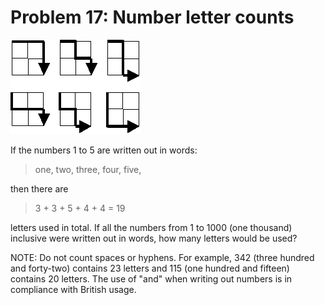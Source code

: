 # Problem 17: Number letter counts

![graphic](img017.gif)

If the numbers 1 to 5 are written out in words:

>   one, two, three, four, five,

then there are

>   3 + 3 + 5 + 4 + 4 = 19

letters used in total. If all the numbers from 1 to 1000 (one thousand)
inclusive were written out in words, how many letters would be used?

NOTE: Do not count spaces or hyphens. For example, 342 (three hundred and
forty-two) contains 23 letters and 115 (one hundred and fifteen) contains
20 letters. The use of "and" when writing out numbers is in compliance with
British usage.

